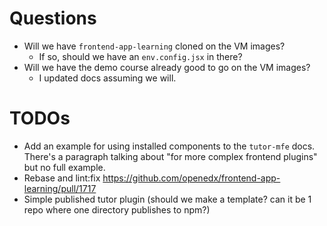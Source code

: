 # Questions

* Will we have `frontend-app-learning` cloned on the VM images?
  * If so, should we have an `env.config.jsx` in there?
* Will we have the demo course already good to go on the VM images?
  * I updated docs assuming we will.

# TODOs
* Add an example for using installed components to the `tutor-mfe` docs. There's a paragraph talking about "for more complex frontend plugins" but no full example.
* Rebase and lint:fix https://github.com/openedx/frontend-app-learning/pull/1717
* Simple published tutor plugin (should we make a template? can it be 1 repo where one directory publishes to npm?)
